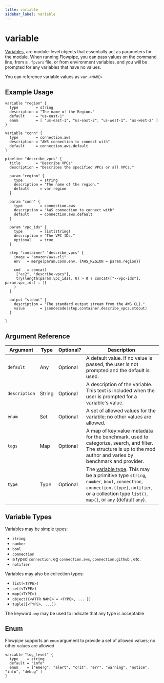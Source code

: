 ```yaml
---
title: variable
sidebar_label: variable
---
```


# variable

[Variables](/docs/build/mod-variables#input-variables), are module-level objects that essentially act as parameters for the module.  When running Flowpipe, you can pass values on the command line, from a `.fpvars` file, or from environment variables, and you will be prompted for any variables that have no values.

You can reference variable values as `var.<NAME>`


## Example Usage
```hcl
variable "region" {
  type        = string
  description = "The name of the Region."
  default     = "us-east-1"
  enum        = [ "us-east-1", "us-east-2", "us-west-1", "us-west-2" ]
}

variable "conn" {
  type        = connection.aws
  description = "AWS connection to connect with"
  default     = connection.aws.default
}

pipeline "describe_vpcs" {
  title       = "Describe VPCs"
  description = "Describes the specified VPCs or all VPCs."

  param "region" {
    type        = string
    description = "The name of the region."
    default     = var.region
  }

  param "conn" {
    type        = connection.aws
    description = "AWS connection to connect with"
    default     = connection.aws.default
  }

  param "vpc_ids" {
    type        = list(string)
    description = "The VPC IDs."
    optional    = true
  }

  step "container" "describe_vpcs" {
    image = "amazon/aws-cli"
    env   = merge(param.conn.env, {AWS_REGION = param.region})

    cmd   = concat(
     ["ec2", "describe-vpcs"],
     try(length(param.vpc_ids), 0) > 0 ? concat(["--vpc-ids"], param.vpc_ids) : []
    )
  }

  output "stdout" {
    description = "The standard output stream from the AWS CLI."
    value       = jsondecode(step.container.describe_vpcs.stdout)
  }

}
```

## Argument Reference
| Argument  | Type | Optional? | Description
|-|-|-|-
| `default` | Any |Optional|  A default value.  If no value is passed, the user is not prompted and the default is used. 
| `description` | String| Optional|  A description of the variable.  This text is included when the user is prompted for a variable's value.
| `enum`    | Set | Optional| A set of allowed values for the variable; no other values are allowed.
| `tags`    | Map    | Optional | A map of key:value metadata for the benchmark, used to categorize, search, and filter.  The structure is up to the mod author and varies by benchmark and provider. 
| `type`    | Type | Optional | The [variable type](#variable-types).  This may be a primitive type `string`, `number`, `bool`, `connection`, `connection.{type}`, `notifier`, or a collection type `list()`, `map()`, or `any` (default `any`). 



## Variable Types
Variables may be simple types:
- `string`
- `number`
- `bool`
- `connection` 
- a typed `connection`, eg `connection.aws`, `connection.github` , etc.
- `notifier`


Variables may also be collection types:
- `list(<TYPE>)`
- `set(<TYPE>)`
- `map(<TYPE>)`
- `object({<ATTR NAME> = <TYPE>, ... })`
- `tuple([<TYPE>, ...])`

The keyword `any` may be used to indicate that any type is acceptable 


## Enum

Flowpipe supports an `enum` argument to provide a set of allowed values; no other values are allowed.

```hcl
variable "log_level" {
  type    = string
  default = "info"
  enum    = ["emerg", "alert", "crit", "err", "warning", "notice", "info", "debug" ]
}
```